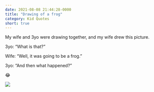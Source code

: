 ```yaml
---
date: 2021-08-08 21:44:28-0000
title: "Drawing of a frog"
category: Kid Quotes
short: true
---
```


My wife and 3yo were drawing together, and my wife drew this picture.

3yo: “What is that?”

Wife: “Well, it was going to be a frog.”

3yo: “And then what happened?”

😂

<img src="https://www.bennorris.blog/uploads/2021/809d49b59f.jpg"/>
